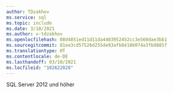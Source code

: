 ```yaml
---
author: TDzakhov
ms.service: sql
ms.topic: include
ms.date: 3/10/2021
ms.author: v-tdzakhov
ms.openlocfilehash: 08d4851ed11d11da4403952452cc3e560dae3bb1
ms.sourcegitcommit: 81ee3cd57526d255de93afb84186074a3fb9885f
ms.translationtype: HT
ms.contentlocale: de-DE
ms.lasthandoff: 03/10/2021
ms.locfileid: "102622828"
---
```

SQL Server 2012 und höher